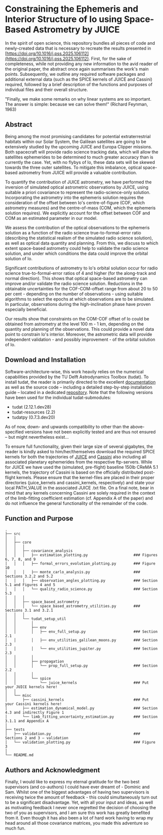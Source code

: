 Constraining the Ephemeris and Interior Structure of Io using Space-Based Astrometry by JUICE
==========================

In the spirit of open science, this repository bundles all pieces of code and newly-created data that is necessary to 
recreate the results presented in [https://doi.org/10.1016/j.pss.2025.106112](https://doi.org/10.1016/j.pss.2025.106112).
First, for the sake of completeness, while not providing any new information to the avid reader of the original paper, 
the abstract once again summarises the work's main points. 
Subsequently, we outline any required software packages and additional external data (such as the SPICE kernels of 
JUICE and Cassini) required, followed by a brief description of the functions and purposes of individual files and 
their overall structure.

"Finally, we make some remarks on why linear systems are so important. The answer is simple: because we can solve 
them!" (Richard Feynman, 1963)


Abstract
------------

Being among the most promising candidates for potential extraterrestrial habitats within our Solar System, the Galilean 
satellites are going to be extensively studied by the upcoming JUICE and Europa Clipper missions. Both spacecraft will 
provide radio science tracking data, which will allow the satellites ephemerides to be determined to much greater 
accuracy than is currently the case. Yet, with no flybys of Io, these data sets will be skewed towards the three outer 
satellites. To mitigate this imbalance, optical space-based astrometry from JUICE will provide a valuable contribution.

To quantify the contribution of JUICE astrometry, we have performed the inversion of simulated optical astrometric 
observations by JUICE, using suitable a priori covariance to represent the radio-science-only solution. 
Incorporating the astrometry into the ephemeris solution requires the consideration of the offset between Io's 
centre-of-figure (COF, which astrometry measures) and the centre-of-mass (COM, which the ephemeris solution requires). 
We explicitly account for the offset between COF and COM as an estimated parameter in our model.

We assess the contribution of the optical observations to the ephemeris solution as a function of the radio science 
true-to-formal-error ratio (describing the statistical realism of the simulated radio science solution), as well as 
optical data quantity and planning. From this, we discuss to which extent space-based astrometry could help to validate
the radio science solution, and under which conditions the data could improve the orbital solution of Io. 

Significant contributions of astrometry to Io's orbital solution occur for radio science true-to-formal-error ratios of 
4 and higher (for the along-track and normal direction). This shows that optical space-based astrometry can improve 
and/or validate the radio science solution. Reductions in the obtainable uncertainties for the COF-COM-offset range
from about 20 to 50 per cent - depending on the number of observations - using suitable algorithms to select the epochs 
at which observations are to be simulated. In particular, observations during the high-inclination phase have proven 
especially beneficial.

Our results show that constraints on the COM-COF offset of Io could be obtained from astrometry at the level 
100 m - 1 km, depending on the quantity and planning of the observations. This could provide a novel data point to 
constrain Io's interior. Moreover, the astrometric data will provide independent validation - and possibly 
improvement - of the orbital solution of Io. 

Download and Installation
------------

Software-architecture-wise, this work heavily relies on the numerical capabilities provided by the TU Delft 
Astrodynamics Toolbox (tudat). To install tudat, the reader is primarily directed to the excellent
[documentation](https://tudat-space.readthedocs.io) as well as the source code – including a detailed step-by-step 
installation guide – located in a dedicated [repository](https://github.com/tudat-team/tudat-bundle). Note that the
following versions have been used for the individual tudat-submodules:

- tudat (2.12.1.dev28)
- tudat-resources (2.2)
- tudatpy (0.7.3.dev20)

As of now, down- and upwards compatibility to other than the above-specified versions have not been explicitly tested 
and are thus not ensured – but might nevertheless exist...

To ensure full functionality, given their large size of several gigabytes, the reader is kindly asked to 
him/her/themselves download the required SPICE kernels for both the trajectories of 
[JUICE](https://spiftp.esac.esa.int/data/SPICE/JUICE/kernels/) and [Cassini](https://ftp.imcce.fr/pub/softwares/caviar/) 
also including all associated planetary ephemerides from the respective ftp-servers. While for JUICE we have used the
(simulated, pre-flight) baseline 150lb CReMA 5.1 kernels, the trajectory of Cassini is based on the officially 
distributed post-flight kernels. Please ensure that the kernel-files are placed in their proper directories
(juice_kernels and cassini_kernels, respectively) and state your local PATH_VALUE in the associated JUICE .txt file. 
On a final note, bear in mind that any kernels concerning Cassini are solely required in the context of the limb-fitting 
coefficient estimation (cf. Appendix A of the paper) and do not influence the general functionality of the remainder 
of the code.

Function and Purpose
--------------------

```
.
├── src
│   │   
│   ├── core
│   │   │   
│   │   ├── covariance_analysis
│   │   │   ├── estimation_plotting.py                     ### Figures 6, 7, 8, and 9
│   │   │   ├── formal_errors_evolution_plotting.py        ### Figure 10
│   │   │   ├── monte_carlo_analysis.py                    ### Sections 3.2.2 and 5.2
│   │   │   ├── observation_angles_plotting.py             ### Section 5.1 and Figures 4 and 5
│   │   │   └── quality_radio_science.py                   ### Section 5.3
│   │   │
│   │   ├── space_based_astrometry
│   │   │   └── space_based_astrometry_utilities.py        ### Sections 3.1 and 3.2.1
│   │   │
│   │   └── tudat_setup_util
│   │       │
│   │       ├── env
│   │       │   ├── env_full_setup.py                      ### Section 2.1
│   │       │   ├── env_utilities_galilean_moons.py        ### Section 2.3
│   │       │   └── env_utilities_jupiter.py               ### Section 2.3
│   │       │
│   │       ├── propagation
│   │       │   └── prop_full_setup.py                     ### Section 2.2
│   │       │
│   │       └── spice
│   │           └── juice_kernels                          ### Put your JUICE kernels here!
│   │       
│   └── misc
│       ├── cassini_kernels                                ### Put your Cassini kernels here!
│       ├── estimation_dynamical_model.py                  ### Section 4.3 and indirectly Figure 1
│       └── limb_fitting_uncertainty_estimation.py         ### Section 3.1.1 and Appendix A
│   
├── tests
│   ├── validation.py                                      ### Sections 2 and 3 – validation
│   └── validation_plotting.py                             ### Figure 3
│   
└── README.md
```

Authors and Acknowledgment
--------------------

Finally, I would like to express my eternal gratitude for the two best supervisors (and co-authors) I could have ever 
dreamt of - Dominic and Sam. Whilst one of the biggest advantages of having two supervisors is receiving twice the 
amount of feedback - this could simultaneously turn out to be a significant disadvantage. Yet, with all your input and 
ideas, as well as motivating feedback I never once regretted the decision of choosing the two of you as supervisors, 
and I am sure this work has greatly benefited from it. Even though it has also been a lot of hard work having to wrap 
my head around all those covariance matrices, you made this adventure so much fun.
